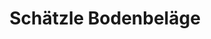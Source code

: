 ---
title: "Schätzle Bodenbeläge"
url: /villingen-schwenningen/schaetzle-bodenbelaege/
shop: Fußböden
---